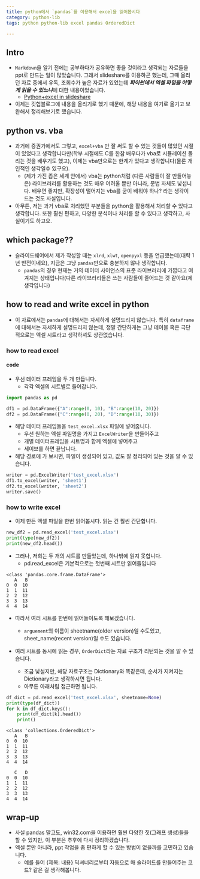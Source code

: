```yaml
---
title: python에서 `pandas`를 이용해서 excel을 읽어봅시다
category: python-lib
tags: python python-lib excel pandas OrderedDict

---
```


## Intro

- `Markdown`을 알기 전에는 공부하다가 공유하면 좋을 것이라고 생각되는 자료들을 ppt로 만드는 일이 많았습니다. 그래서 slideshare를 이용하곤 했는데, 그때 올리던 자료 중에서 유독, 조회수가 높은 자료가 있었는데 ***파이썬에서 엑셀 파일을 어떻게 읽을 수 있느냐***에 대한 내용이었습니다. 
	- [Python+excel in slideshare](https://www.slideshare.net/frhyme/python-excel)
- 이제는 깃헙블로그에 내용을 올리기로 했기 때문에, 해당 내용을 여기로 옮기고 보완해서 정리해보기로 했습니다.

## python vs. vba

- 과거에 증권가에서도 그렇고, `excel+vba` 만 잘 써도 할 수 있는 것들이 많았던 시절이 있었다고 생각합니다만(학부 시절에도 C를 한참 배우다가 vba로 시뮬레이션 돌리는 것을 배우기도 했고), 이제는 vba만으로는 한계가 있다고 생각합니다(물론 개인적인 생각일수 있구요).
	- (제가 가진 좁은 세계 안에서) vba는 python처럼 (다른 사람들이 잘 만들어놓은) 라이브러리를 활용하는 것도 매우 어려울 뿐만 아니라, 문법 자체도 낯섭니다. 배우면 좋지만, 확장성이 떨어지는 vba를 굳이 배워야 하나? 라는 생각이 드는 것도 사실입니다. 
- 아무튼, 저는 과거 vba로 처리했던 부분들을 python을 활용해서 처리할 수 있다고 생각합니다. 또한 훨씬 편하고, 다양한 분석이나 처리를 할 수 있다고 생각하고, 사실이기도 하고요. 

## which package??

- 슬라이드쉐어에서 제가 작성할 때는 `xlrd`, `xlwt`, `openpyxl` 등을 언급했는데(대략 1년 반전이네요), 지금은 그냥 `pandas`만으로 충분하지 않나 생각합니다. 
	- `pandas`의 경우 현재는 거의 데이터 사이언스의 표준 라이브러리에 가깝다고 여겨지는 상태입니다(다른 라이브러리들은 쓰는 사람들이 줄어드는 것 같아요(제 생각입니다)

## how to read and write excel in python

- 이 자료에서는 `pandas`에 대해서는 자세하게 설명드리지 않습니다. 특히 `dataframe`에 대해서는 자세하게 설명드리지 않는데, 정말 간단하게는 그냥 테이블 혹은 극단적으로는 엑셀 시트라고 생각하셔도 상관없습니다. 

### how to read excel

#### code 

- 우선 데이터 프레임을 두 개 만듭니다. 
	- 각각 엑셀의 시트별로 들어갑니다.

```python
import pandas as pd

df1 = pd.DataFrame({"A":range(0, 10), "B":range(10, 20)})
df2 = pd.DataFrame({"C":range(0, 20), "D":range(10, 30)})
```

- 해당 데이터 프레임들을 `test_excel.xlsx` 파일에 넣어줍니다. 
	- 우선 원하는 엑셀 파일명을 가지고 `ExcelWriter`을 만들어주고
	- 개별 데이터프레임을 시트명과 함께 엑셀에 넣어주고
	- 세이브를 하면 끝납니다. 
- 해당 경로에 가 보시면, 파일이 생성되어 있고, 값도 잘 정리되어 있는 것을 알 수 있습니다. 

```python
writer = pd.ExcelWriter('test_excel.xlsx')
df1.to_excel(writer, 'sheet1')
df2.to_excel(writer, 'sheet2')
writer.save()
```

### how to write excel 

- 이제 만든 엑셀 파일을 한번 읽어봅시다. 읽는 건 훨씬 간단합니다.

```python
new_df2 = pd.read_excel('test_excel.xlsx')
print(type(new_df2))
print(new_df2.head())
```

- 그러나, 저희는 두 개의 시트를 만들었는데, 하나밖에 읽지 못합니다. 
	- pd.read_excel은 기본적으로는 첫번째 시트만 읽어들입니다 

```
<class 'pandas.core.frame.DataFrame'>
   A   B
0  0  10
1  1  11
2  2  12
3  3  13
4  4  14
```

- 따라서 여러 시트를 한번에 읽어들이도록 해보겠습니다. 
	- `arguement`의 이름이 sheetname(older version)일 수도있고, sheet_name(recent version)일 수도 있습니다. 

- 여러 시트를 동시에 읽는 경우, `OrderDict`라는 자료 구조가 리턴되는 것을 알 수 있습니다.
	- 조금 낯설지만, 해당 자료구조는 Dictionary와 똑같은데, 순서가 지켜지는 Dictionary라고 생각하시면 됩니다.
	- 아무튼 아래처럼 접근하면 됩니다. 

```python
df_dict = pd.read_excel('test_excel.xlsx', sheetname=None)
print(type(df_dict))
for k in df_dict.keys():
    print(df_dict[k].head())
    print()
```

```
<class 'collections.OrderedDict'>
   A   B
0  0  10
1  1  11
2  2  12
3  3  13
4  4  14

   C   D
0  0  10
1  1  11
2  2  12
3  3  13
4  4  14
```


## wrap-up

- 사실 pandas 말고도, win32.com을 이용하면 훨씬 다양한 짓(그래프 생성)들을 할 수 있지만, 이 부분은 추후에 다시 정리하겠습니다. 
- 엑셀 뿐만 아니라, ppt 작업을 좀 편하게 할 수 있는 방법이 없을까를 고민하고 있습니다. 
	- 예를 들어 {제목: 내용} 딕셔너리로부터 자동으로 매 슬라이드를 만들어주는 코드? 같은 걸 생각해봅니다. 
